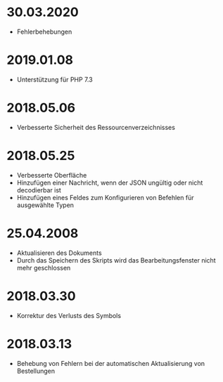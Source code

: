 # 30.03.2020

- Fehlerbehebungen

# 2019.01.08

- Unterstützung für PHP 7.3

# 2018.05.06

- Verbesserte Sicherheit des Ressourcenverzeichnisses

# 2018.05.25

- Verbesserte Oberfläche
- Hinzufügen einer Nachricht, wenn der JSON ungültig oder nicht decodierbar ist
- Hinzufügen eines Feldes zum Konfigurieren von Befehlen für ausgewählte Typen

# 25.04.2008

- Aktualisieren des Dokuments
- Durch das Speichern des Skripts wird das Bearbeitungsfenster nicht mehr geschlossen

# 2018.03.30

- Korrektur des Verlusts des Symbols

# 2018.03.13

- Behebung von Fehlern bei der automatischen Aktualisierung von Bestellungen
